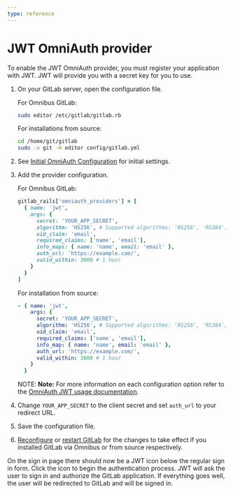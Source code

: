 ```yaml
---
type: reference
---
```


# JWT OmniAuth provider

To enable the JWT OmniAuth provider, you must register your application with JWT.
JWT will provide you with a secret key for you to use.

1. On your GitLab server, open the configuration file.

   For Omnibus GitLab:

   ```sh
   sudo editor /etc/gitlab/gitlab.rb
   ```

   For installations from source:

   ```sh
   cd /home/git/gitlab
   sudo -u git -H editor config/gitlab.yml
   ```

1. See [Initial OmniAuth Configuration](../../integration/omniauth.md#initial-omniauth-configuration) for initial settings.
1. Add the provider configuration.

   For Omnibus GitLab:

   ```ruby
   gitlab_rails['omniauth_providers'] = [
     { name: 'jwt',
       args: {
         secret: 'YOUR_APP_SECRET',
         algorithm: 'HS256', # Supported algorithms: 'RS256', 'RS384', 'RS512', 'ES256', 'ES384', 'ES512', 'HS256', 'HS384', 'HS512'
         uid_claim: 'email',
         required_claims: ['name', 'email'],
         info_maps: { name: 'name', email: 'email' },
         auth_url: 'https://example.com/',
         valid_within: 3600 # 1 hour
       }
     }
   ]
   ```

   For installation from source:

   ```yaml
   - { name: 'jwt',
       args: {
         secret: 'YOUR_APP_SECRET',
         algorithm: 'HS256', # Supported algorithms: 'RS256', 'RS384', 'RS512', 'ES256', 'ES384', 'ES512', 'HS256', 'HS384', 'HS512'
         uid_claim: 'email',
         required_claims: ['name', 'email'],
         info_map: { name: 'name', email: 'email' },
         auth_url: 'https://example.com/',
         valid_within: 3600 # 1 hour
       }
     }
   ```

   NOTE: **Note:** For more information on each configuration option refer to
   the [OmniAuth JWT usage documentation](https://github.com/mbleigh/omniauth-jwt#usage).

1. Change `YOUR_APP_SECRET` to the client secret and set `auth_url` to your redirect URL.
1. Save the configuration file.
1. [Reconfigure][] or [restart GitLab][] for the changes to take effect if you
   installed GitLab via Omnibus or from source respectively.

On the sign in page there should now be a JWT icon below the regular sign in form.
Click the icon to begin the authentication process. JWT will ask the user to
sign in and authorize the GitLab application. If everything goes well, the user
will be redirected to GitLab and will be signed in.

[reconfigure]: ../restart_gitlab.md#omnibus-gitlab-reconfigure
[restart GitLab]: ../restart_gitlab.md#installations-from-source

<!-- ## Troubleshooting

Include any troubleshooting steps that you can foresee. If you know beforehand what issues
one might have when setting this up, or when something is changed, or on upgrading, it's
important to describe those, too. Think of things that may go wrong and include them here.
This is important to minimize requests for support, and to avoid doc comments with
questions that you know someone might ask.

Each scenario can be a third-level heading, e.g. `### Getting error message X`.
If you have none to add when creating a doc, leave this section in place
but commented out to help encourage others to add to it in the future. -->
